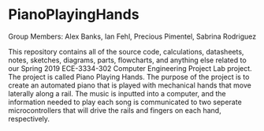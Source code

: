 # PianoPlayingHands

Group Members: Alex Banks, Ian Fehl, Precious Pimentel, Sabrina Rodriguez

This repository contains all of the source code, calculations, datasheets, notes, sketches, diagrams, parts, flowcharts, and anything else related to our Spring 2019 ECE-3334-302 Computer Engineering Project Lab project. The project is called Piano Playing Hands. The purpose of the project is to create an automated piano that is played with mechanical hands that move laterally along a rail. The music is inputted into a computer, and the information needed to play each song is communicated to two seperate microcontrollers that will drive the rails and fingers on each hand, respectively. 
